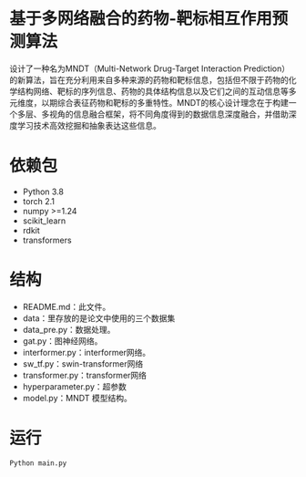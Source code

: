 # 基于多网络融合的药物-靶标相互作用预测算法
设计了一种名为MNDT（Multi-Network Drug-Target Interaction Prediction）的新算法，旨在充分利用来自多种来源的药物和靶标信息，包括但不限于药物的化学结构网络、靶标的序列信息、药物的具体结构信息以及它们之间的互动信息等多元维度，以期综合表征药物和靶标的多重特性。MNDT的核心设计理念在于构建一个多层、多视角的信息融合框架，将不同角度得到的数据信息深度融合，并借助深度学习技术高效挖掘和抽象表达这些信息。
# 依赖包
+ Python 3.8
+ torch 2.1
+ numpy >=1.24
+ scikit_learn
+ rdkit
+ transformers
# 结构
+ README.md：此文件。
+ data：里存放的是论文中使用的三个数据集
+ data_pre.py：数据处理。
+ gat.py：图神经网络。
+ interformer.py：interformer网络。
+ sw_tf.py：swin-transformer网络
+ transformer.py：transformer网络
+ hyperparameter.py：超参数
+ model.py：MNDT 模型结构。
# 运行
~~~
Python main.py
~~~